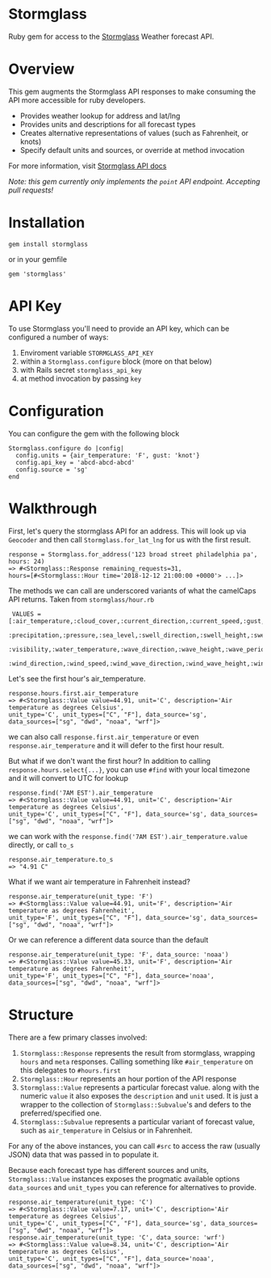 # Stormglass

Ruby gem for access to the [Stormglass](https://stormglass.io/) Weather forecast API.

# Overview

This gem augments the Stormglass API responses to make consuming the API more accessible for ruby developers.

- Provides weather lookup for address and lat/lng
- Provides units and descriptions for all forecast types
- Creates alternative representations of values (such as Fahrenheit, or knots)
- Specify default units and sources, or override at method invocation

For more information, visit [Stormglass API docs](https://docs.stormglass.io/)

*Note: this gem currently only implements the `point` API endpoint. Accepting pull requests!*

# Installation

```
gem install stormglass
```

or in your gemfile

```
gem 'stormglass'
```

# API Key

To use Stormglass you'll need to provide an API key, which can be configured a number of ways:

1. Enviroment variable `STORMGLASS_API_KEY`
2. within a `Stormglass.configure` block (more on that below)
3. with Rails secret `stormglass_api_key`
4. at method invocation by passing `key`

# Configuration

You can configure the gem with the following block
```
Stormglass.configure do |config|
  config.units = {air_temperature: 'F', gust: 'knot'}
  config.api_key = 'abcd-abcd-abcd'
  config.source = 'sg'
end
```

# Walkthrough

First, let's query the stormglass API for an address. This will look up via `Geocoder` and then call `Stormglass.for_lat_lng` for us with the first result.
```
response = Stormglass.for_address('123 broad street philadelphia pa', hours: 24)
=> #<Stormglass::Response remaining_requests=31,
hours=[#<Stormglass::Hour time='2018-12-12 21:00:00 +0000'> ...]>
```
The methods we can call are underscored variants of what the camelCaps API returns. Taken from `stormglass/hour.rb`
```
 VALUES = [:air_temperature,:cloud_cover,:current_direction,:current_speed,:gust,:humidity,
            :precipitation,:pressure,:sea_level,:swell_direction,:swell_height,:swell_period,
            :visibility,:water_temperature,:wave_direction,:wave_height,:wave_period,
            :wind_direction,:wind_speed,:wind_wave_direction,:wind_wave_height,:wind_wave_period]
```
Let's see the first hour's air_temperature.
```
response.hours.first.air_temperature
=> #<Stormglass::Value value=44.91, unit='C', description='Air temperature as degrees Celsius',
unit_type='C', unit_types=["C", "F"], data_source='sg',
data_sources=["sg", "dwd", "noaa", "wrf"]>
```
we can also call `response.first.air_temperature` or even `response.air_temperature` and it will defer to the first hour result.

But what if we don't want the first hour? In addition to calling `response.hours.select{...}`, you can use `#find` with your local timezone and it will convert to UTC for lookup
```
response.find('7AM EST').air_temperature
=> #<Stormglass::Value value=44.91, unit='C', description='Air temperature as degrees Celsius',
unit_type='C', unit_types=["C", "F"], data_source='sg', data_sources=["sg", "dwd", "noaa", "wrf"]>
```
we can work with the `response.find('7AM EST').air_temperature.value` directly, or call `to_s`

```
response.air_temperature.to_s
=> "4.91 C"
```

What if we want air temperature in Fahrenheit instead?

```
response.air_temperature(unit_type: 'F')
=> #<Stormglass::Value value=44.91, unit='F', description='Air temperature as degrees Fahrenheit',
unit_type='F', unit_types=["C", "F"], data_source='sg', data_sources=["sg", "dwd", "noaa", "wrf"]>
```

Or we can reference a different data source than the default
```
response.air_temperature(unit_type: 'F', data_source: 'noaa')
=> #<Stormglass::Value value=45.33, unit='F', description='Air temperature as degrees Fahrenheit',
unit_type='F', unit_types=["C", "F"], data_source='noaa', data_sources=["sg", "dwd", "noaa", "wrf"]>
```

# Structure

There are a few primary classes involved:
1. `Stormglass::Response` represents the result from stormglass, wrapping `hours` and `meta` responses.
Calling something like `#air_temperature` on this delegates to `#hours.first`
2. `Stormglass::Hour` represents an hour portion of the API response
3. `Stormglass::Value` represents a particular forecast value. along with the numeric `value` it also exposes
the `description` and `unit` used. It is just a wrapper to the collection of `Stormglass::Subvalue`'s and defers to the preferred/specified one.
4. `Stormglass::Subvalue` represents a particular variant of forecast value, such as `air_temperature` in Celsius or in Fahrenheit.

For any of the above instances, you can call `#src` to access the raw (usually JSON) data that was passed in to populate it.

Because each forecast type has different sources and units, `Stormglass::Value` instances exposes the progmatic
available options `data_sources` and `unit_types` you can reference for alternatives to provide.

```
response.air_temperature(unit_type: 'C')
=> #<Stormglass::Value value=7.17, unit='C', description='Air temperature as degrees Celsius',
unit_type='C', unit_types=["C", "F"], data_source='sg', data_sources=["sg", "dwd", "noaa", "wrf"]>
response.air_temperature(unit_type: 'C', data_source: 'wrf')
=> #<Stormglass::Value value=8.34, unit='C', description='Air temperature as degrees Celsius',
unit_type='C', unit_types=["C", "F"], data_source='noaa', data_sources=["sg", "dwd", "noaa", "wrf"]>
```
